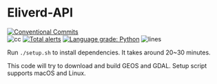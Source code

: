 # Eliverd-API
[![Conventional Commits](https://img.shields.io/badge/Conventional%20Commits-1.0.0-yellow.svg)](https://conventionalcommits.org)\
![cc](https://badgen.net/lgtm/langs/g/Junyeong-Market/Eliverd-API) [![Total alerts](https://img.shields.io/lgtm/alerts/g/Junyeong-Market/Eliverd-API.svg?logo=lgtm&logoWidth=18)](https://lgtm.com/projects/g/Junyeong-Market/Eliverd-API/alerts/) [![Language grade: Python](https://img.shields.io/lgtm/grade/python/g/Junyeong-Market/Eliverd-API.svg?logo=lgtm&logoWidth=18)](https://lgtm.com/projects/g/Junyeong-Market/Eliverd-API/context:python) ![lines](https://badgen.net/lgtm/lines/g/Junyeong-Market/Eliverd-API)

Run `./setup.sh` to install dependencies. It takes around 20~30 minutes.

This code will try to download and build GEOS and GDAL. Setup script supports macOS and Linux.
